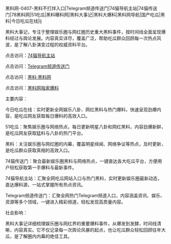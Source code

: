 #
黑料网-0407-黑料不打烊入口|Telegram频道传送门|74猫导航主站|74猫传送门|78黑料网|51吃瓜|黑料曝料网|黑料大事记|黑料大爆料|黑料网导航|国产吃瓜|黑料|今日吃瓜在线|lj

黑料大事记，专注于整理娱乐圈与网红圈历史重大黑料事件，按时间线全面呈现爆料经过与舆论发展。内容真实详尽，覆盖广泛，帮助吃瓜群众回顾每一次热点风波，是了解八卦演变过程的权威资料平台。


点击访问：<a href="https://74mao.com/">74猫导航主站</a>

点击访问：<a href="https://74mao.com/">Telegram频道传送门</a>

点击访问：<a href="https://fge-7ja.pages.dev/">黑料·黑料网</a>

点击访问：<a href="https://tyer.pages.dev/">黑料网独家爆料</a>


主要内容：

今日吃瓜在线：实时更新全网娱乐八卦、网红黑料与热门爆料，快速呈现劲爆内容，是吃瓜网友获取每日爆料的高效入口。

51吃瓜：聚焦娱乐圈与网络热点，每日更新明星八卦和网红黑料，内容劲爆新鲜，是吃瓜网友获取猛料与八卦的热门平台。

黑料：关注娱乐圈与网红圈的内幕，覆盖明星绯闻、网络争议等热点，及时更新，是吃瓜群众获取真相的高效入口。

74猫传送门：聚合最新娱乐圈黑料与网络热点，一键直达各大吃瓜平台，方便用户轻松获取第一手爆料与最新事件。

74猫导航主站：汇聚全网吃瓜网站入口与热门黑料，实时更新娱乐圈最新动态，直达爆料源，一站式掌握所有热点资讯。

Telegram频道传送门：汇聚全网热门Telegram频道入口，内容涵盖资讯、娱乐、资源等多个领域，一键进入精彩频道，轻松发现高质量内容。

社会影响：

黑料大事记详细梳理娱乐圈与网红界的重要爆料事件，从爆发到发酵，时间线清晰，内容真实。它不仅记录每一次舆论风暴的起点，也让吃瓜群众轻松回顾往年大瓜，是了解圈内内幕的绝佳工具。

<span style="display:none;">[Canonical link](https://github.com/237858/287569 ）</span>
